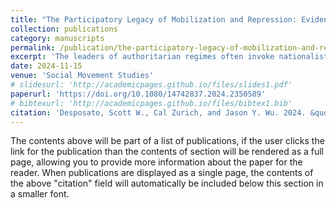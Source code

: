 ```yaml
---
title: "The Participatory Legacy of Mobilization and Repression: Evidence from a Student Movement."
collection: publications
category: manuscripts
permalink: /publication/the-participatory-legacy-of-mobilization-and-repression:-evidence-from-a-student-movement-2024
excerpt: 'The leaders of authoritarian regimes often invoke nationalist themes to garner support from their populations. However, negative experiences with the regime may effectively inoculate individuals against nationalist campaigns, reducing the ability of the regime to sway public opinion. In this paper, we study the long-term effects of mobilization and repression on nationalist attitudes. We exploit a discontinuity in exposure to a student movement, by comparing alumni who were in college and on campus during the movement with alumni who only enrolled after the movement was suppressed. We find that alumni who were in college during the movement are substantially less nationalistic than those who enrolled shortly thereafter. Our findings are consistent across a range of specifications and show that exposure to mass mobilization and state repression is associated with lower support for nationalism. These differences are observable more than twenty-five years later, despite sustained state censorship.'
date: 2024-11-15
venue: 'Social Movement Studies'
# slidesurl: 'http://academicpages.github.io/files/slides1.pdf'
paperurl: 'https://doi.org/10.1080/14742837.2024.2350589'
# bibtexurl: 'http://academicpages.github.io/files/bibtex1.bib'
citation: 'Desposato, Scott W., Cal Zurich, and Jason Y. Wu. 2024. &quot;The Participatory Legacy of Mobilization and Repression: Evidence from a Student Movement.&quot; <i>Social Movement Studies</i>.'
---
```

The contents above will be part of a list of publications, if the user clicks the link for the publication than the contents of section will be rendered as a full page, allowing you to provide more information about the paper for the reader. When publications are displayed as a single page, the contents of the above "citation" field will automatically be included below this section in a smaller font.
